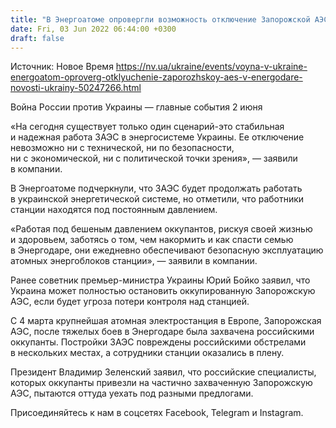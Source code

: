 ```yaml
---
title: "В Энергоатоме опровергли возможность отключение Запорожской АЭС"
date: Fri, 03 Jun 2022 06:44:00 +0300
draft: false
---
```

Источник: Новое Время https://nv.ua/ukraine/events/voyna-v-ukraine-energoatom-oproverg-otklyuchenie-zaporozhskoy-aes-v-energodare-novosti-ukrainy-50247266.html


Война России против Украины — главные события 2 июня

«На сегодня существует только один сценарий-это стабильная и надежная работа ЗАЭС в энергосистеме Украины. Ее отключение невозможно ни с технической, ни по безопасности, ни с экономической, ни с политической точки зрения», — заявили в компании.

В Энергоатоме подчеркнули, что ЗАЭС будет продолжать работать в украинской энергетической системе, но отметили, что работники станции находятся под постоянным давлением.

«Работая под бешеным давлением оккупантов, рискуя своей жизнью и здоровьем, заботясь о том, чем накормить и как спасти семью в Энергодаре, они ежедневно обеспечивают безопасную эксплуатацию атомных энергоблоков станции», — заявили в компании.

Ранее советник премьер-министра Украины Юрий Бойко заявил, что Украина может полностью остановить оккупированную Запорожскую АЭС, если будет угроза потери контроля над станцией.

С 4 марта крупнейшая атомная электростанция в Европе, Запорожская АЭС, после тяжелых боев в Энергодаре была захвачена российскими оккупанты. Постройки ЗАЭС повреждены российскими обстрелами в нескольких местах, а сотрудники станции оказались в плену.

Президент Владимир Зеленский заявил, что российские специалисты, которых оккупанты привезли на частично захваченную Запорожскую АЭС, пытаются оттуда уехать под разными предлогами.

Присоединяйтесь к нам в соцсетях Facebook, Telegram и Instagram.
